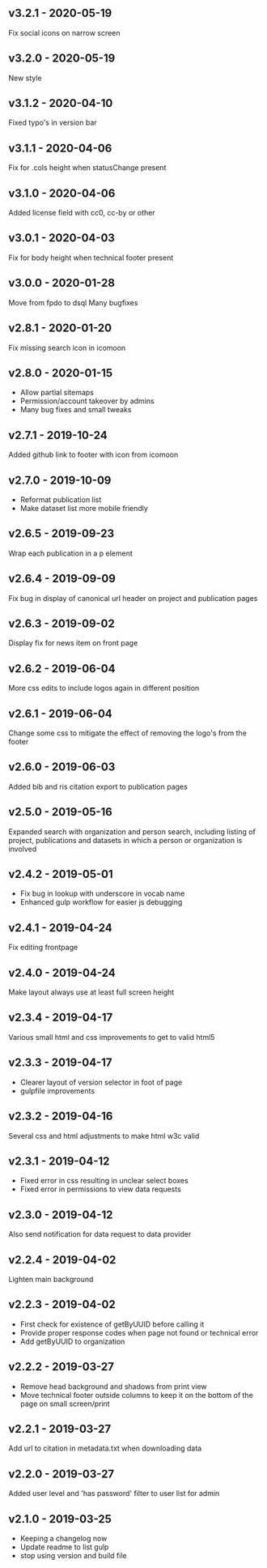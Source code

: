 ## v3.2.1 - 2020-05-19
Fix social icons on narrow screen

## v3.2.0 - 2020-05-19
New style

## v3.1.2 - 2020-04-10
Fixed typo's in version bar

## v3.1.1 - 2020-04-06
Fix for .cols height when statusChange present

## v3.1.0 - 2020-04-06
Added license field with cc0, cc-by or other

## v3.0.1 - 2020-04-03
Fix for body height when technical footer present

## v3.0.0 - 2020-01-28
Move from fpdo to dsql
Many bugfixes

## v2.8.1 - 2020-01-20
Fix missing search icon in icomoon

## v2.8.0 - 2020-01-15
* Allow partial sitemaps
* Permission/account takeover by admins
* Many bug fixes and small tweaks

## v2.7.1 - 2019-10-24
Added github link to footer with icon from icomoon

## v2.7.0 - 2019-10-09
* Reformat publication list
* Make dataset list more mobile friendly

## v2.6.5 - 2019-09-23
Wrap each publication in a p element

## v2.6.4 - 2019-09-09
Fix bug in display of canonical url header on project and publication pages

## v2.6.3 - 2019-09-02
Display fix for news item on front page

## v2.6.2 - 2019-06-04
More css edits to include logos again in different position

## v2.6.1 - 2019-06-04
Change some css to mitigate the effect of removing the logo's from the footer

## v2.6.0 - 2019-06-03
Added bib and ris citation export to publication pages

## v2.5.0 - 2019-05-16
Expanded search with organization and person search, including listing of
    project, publications and datasets in which a person or organization is
    involved

## v2.4.2 - 2019-05-01
* Fix bug in lookup with underscore in vocab name
* Enhanced gulp workflow for easier js debugging

## v2.4.1 - 2019-04-24
Fix editing frontpage

## v2.4.0 - 2019-04-24
Make layout always use at least full screen height

## v2.3.4 - 2019-04-17
Various small html and css improvements to get to valid html5

## v2.3.3 - 2019-04-17
* Clearer layout of version selector in foot of page
* gulpfile improvements

## v2.3.2 - 2019-04-16
Several css and html adjustments to make html w3c valid

## v2.3.1 - 2019-04-12
* Fixed error in css resulting in unclear select boxes
* Fixed error in permissions to view data requests

## v2.3.0 - 2019-04-12
Also send notification for data request to data provider

## v2.2.4 - 2019-04-02
Lighten main background

## v2.2.3 - 2019-04-02
* First check for existence of getByUUID before calling it
* Provide proper response codes when page not found or technical error
* Add getByUUID to organization

## v2.2.2 - 2019-03-27
* Remove head background and shadows from print view
* Move technical footer outside columns to keep it on the bottom of the page
    on small screen/print

## v2.2.1 - 2019-03-27
Add url to citation in metadata.txt when downloading data

## v2.2.0 - 2019-03-27
Added user level and 'has password' filter to user list for admin

## v2.1.0 - 2019-03-25
* Keeping a changelog now
* Update readme to list gulp
* stop using version and build file